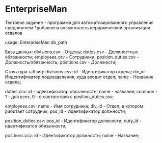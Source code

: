 # EnterpriseMan
Тестовое задание - программа для автоматизированного управления предпиятием 
*добавлена возможность иерархической организации отделов

usage: EnterpriseMan db_path

База данных:
divisions.csv - Отделы;
duties.csv - Должностные обязанности;
employees.csv - Сотрудники;
position_duties.csv - Должность/обязанность;
positions.csv - Должности;

Структура таблиц:
divisions.csv:
  id - Идентификатор отдела;
  div_id - Индентификатор подразделения, куда входит отдел;
  name - Название отдела;
  
duties.csv:
  id - идентификатор обязанности;
  name - название;
  common - 1 - для всех, 0 - в соотвтствии с position_duties.csv;
  
employees.csv:
  name - Имя сотрудника;
  div_id - Отдел, в котором работает сотрудник;
  pos_id - Идентификатор должности;
 
position_duties.csv:
  pos_id - Идентификатор должности;
  duty_id - идентификатор обязанности;
  
positions.csv:
  id - Идентификатор должности;
  name - Название;

